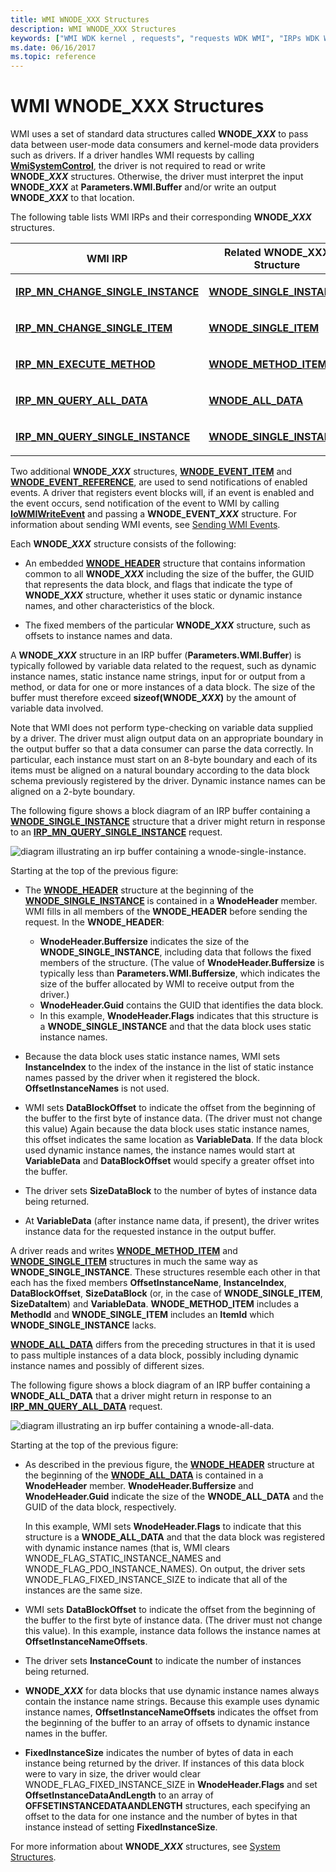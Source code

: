 ```yaml
---
title: WMI WNODE_XXX Structures
description: WMI WNODE_XXX Structures
keywords: ["WMI WDK kernel , requests", "requests WDK WMI", "IRPs WDK WMI", "WNODE_XXX structures"]
ms.date: 06/16/2017
ms.topic: reference
---
```


# WMI WNODE\_XXX Structures





WMI uses a set of standard data structures called **WNODE\_*XXX*** to pass data between user-mode data consumers and kernel-mode data providers such as drivers. If a driver handles WMI requests by calling [**WmiSystemControl**](/windows-hardware/drivers/ddi/wmilib/nf-wmilib-wmisystemcontrol), the driver is not required to read or write **WNODE\_*XXX*** structures. Otherwise, the driver must interpret the input **WNODE\_*XXX*** at **Parameters.WMI.Buffer** and/or write an output **WNODE\_*XXX*** to that location.

The following table lists WMI IRPs and their corresponding **WNODE\_*XXX*** structures.

<table>
<colgroup>
<col width="50%" />
<col width="50%" />
</colgroup>
<thead>
<tr class="header">
<th>WMI IRP</th>
<th>Related WNODE_XXX Structure</th>
</tr>
</thead>
<tbody>
<tr class="odd">
<td><p><a href="/windows-hardware/drivers/kernel/irp-mn-change-single-instance" data-raw-source="[&lt;strong&gt;IRP_MN_CHANGE_SINGLE_INSTANCE&lt;/strong&gt;](./irp-mn-change-single-instance.md)"><strong>IRP_MN_CHANGE_SINGLE_INSTANCE</strong></a></p></td>
<td><p><a href="/windows-hardware/drivers/ddi/wmistr/ns-wmistr-tagwnode_single_instance" data-raw-source="[&lt;strong&gt;WNODE_SINGLE_INSTANCE&lt;/strong&gt;](/windows-hardware/drivers/ddi/wmistr/ns-wmistr-tagwnode_single_instance)"><strong>WNODE_SINGLE_INSTANCE</strong></a></p></td>
</tr>
<tr class="even">
<td><p><a href="/windows-hardware/drivers/kernel/irp-mn-change-single-item" data-raw-source="[&lt;strong&gt;IRP_MN_CHANGE_SINGLE_ITEM&lt;/strong&gt;](./irp-mn-change-single-item.md)"><strong>IRP_MN_CHANGE_SINGLE_ITEM</strong></a></p></td>
<td><p><a href="/windows-hardware/drivers/ddi/wmistr/ns-wmistr-tagwnode_single_item" data-raw-source="[&lt;strong&gt;WNODE_SINGLE_ITEM&lt;/strong&gt;](/windows-hardware/drivers/ddi/wmistr/ns-wmistr-tagwnode_single_item)"><strong>WNODE_SINGLE_ITEM</strong></a></p></td>
</tr>
<tr class="odd">
<td><p><a href="/windows-hardware/drivers/kernel/irp-mn-execute-method" data-raw-source="[&lt;strong&gt;IRP_MN_EXECUTE_METHOD&lt;/strong&gt;](./irp-mn-execute-method.md)"><strong>IRP_MN_EXECUTE_METHOD</strong></a></p></td>
<td><p><a href="/windows-hardware/drivers/ddi/wmistr/ns-wmistr-tagwnode_method_item" data-raw-source="[&lt;strong&gt;WNODE_METHOD_ITEM&lt;/strong&gt;](/windows-hardware/drivers/ddi/wmistr/ns-wmistr-tagwnode_method_item)"><strong>WNODE_METHOD_ITEM</strong></a></p></td>
</tr>
<tr class="even">
<td><p><a href="/windows-hardware/drivers/kernel/irp-mn-query-all-data" data-raw-source="[&lt;strong&gt;IRP_MN_QUERY_ALL_DATA&lt;/strong&gt;](./irp-mn-query-all-data.md)"><strong>IRP_MN_QUERY_ALL_DATA</strong></a></p></td>
<td><p><a href="/windows-hardware/drivers/ddi/wmistr/ns-wmistr-tagwnode_all_data" data-raw-source="[&lt;strong&gt;WNODE_ALL_DATA&lt;/strong&gt;](/windows-hardware/drivers/ddi/wmistr/ns-wmistr-tagwnode_all_data)"><strong>WNODE_ALL_DATA</strong></a></p></td>
</tr>
<tr class="odd">
<td><p><a href="/windows-hardware/drivers/kernel/irp-mn-query-single-instance" data-raw-source="[&lt;strong&gt;IRP_MN_QUERY_SINGLE_INSTANCE&lt;/strong&gt;](./irp-mn-query-single-instance.md)"><strong>IRP_MN_QUERY_SINGLE_INSTANCE</strong></a></p></td>
<td><p><a href="/windows-hardware/drivers/ddi/wmistr/ns-wmistr-tagwnode_single_instance" data-raw-source="[&lt;strong&gt;WNODE_SINGLE_INSTANCE&lt;/strong&gt;](/windows-hardware/drivers/ddi/wmistr/ns-wmistr-tagwnode_single_instance)"><strong>WNODE_SINGLE_INSTANCE</strong></a></p></td>
</tr>
</tbody>
</table>

 

Two additional **WNODE\_*XXX*** structures, [**WNODE\_EVENT\_ITEM**](/windows-hardware/drivers/ddi/wmistr/ns-wmistr-tagwnode_event_item) and [**WNODE\_EVENT\_REFERENCE**](/windows-hardware/drivers/ddi/wmistr/ns-wmistr-tagwnode_event_reference), are used to send notifications of enabled events. A driver that registers event blocks will, if an event is enabled and the event occurs, send notification of the event to WMI by calling [**IoWMIWriteEvent**](/windows-hardware/drivers/ddi/wdm/nf-wdm-iowmiwriteevent) and passing a **WNODE\_EVENT\_*XXX*** structure. For information about sending WMI events, see [Sending WMI Events](sending-wmi-events.md).

Each **WNODE\_*XXX*** structure consists of the following:

- An embedded [**WNODE\_HEADER**](/windows-hardware/drivers/ddi/wmistr/ns-wmistr-_wnode_header) structure that contains information common to all **WNODE\_*XXX*** including the size of the buffer, the GUID that represents the data block, and flags that indicate the type of **WNODE\_*XXX*** structure, whether it uses static or dynamic instance names, and other characteristics of the block.

- The fixed members of the particular **WNODE\_*XXX*** structure, such as offsets to instance names and data.

A **WNODE\_*XXX*** structure in an IRP buffer (**Parameters.WMI.Buffer**) is typically followed by variable data related to the request, such as dynamic instance names, static instance name strings, input for or output from a method, or data for one or more instances of a data block. The size of the buffer must therefore exceed **sizeof(WNODE\_*XXX*)** by the amount of variable data involved.

Note that WMI does not perform type-checking on variable data supplied by a driver. The driver must align output data on an appropriate boundary in the output buffer so that a data consumer can parse the data correctly. In particular, each instance must start on an 8-byte boundary and each of its items must be aligned on a natural boundary according to the data block schema previously registered by the driver. Dynamic instance names can be aligned on a 2-byte boundary.

The following figure shows a block diagram of an IRP buffer containing a [**WNODE\_SINGLE\_INSTANCE**](/windows-hardware/drivers/ddi/wmistr/ns-wmistr-tagwnode_single_instance) structure that a driver might return in response to an [**IRP\_MN\_QUERY\_SINGLE\_INSTANCE**](./irp-mn-query-single-instance.md) request.

![diagram illustrating an irp buffer containing a wnode\-single\-instance.](images/wnode-single-instance.png)

Starting at the top of the previous figure:

-   The [**WNODE\_HEADER**](/windows-hardware/drivers/ddi/wmistr/ns-wmistr-_wnode_header) structure at the beginning of the [**WNODE\_SINGLE\_INSTANCE**](/windows-hardware/drivers/ddi/wmistr/ns-wmistr-tagwnode_single_instance) is contained in a **WnodeHeader** member. WMI fills in all members of the **WNODE\_HEADER** before sending the request. In the **WNODE\_HEADER**:

    -   **WnodeHeader.Buffersize** indicates the size of the **WNODE\_SINGLE\_INSTANCE**, including data that follows the fixed members of the structure. (The value of **WnodeHeader.Buffersize** is typically less than **Parameters.WMI.Buffersize**, which indicates the size of the buffer allocated by WMI to receive output from the driver.)
    -   **WnodeHeader.Guid** contains the GUID that identifies the data block.
    -   In this example, **WnodeHeader.Flags** indicates that this structure is a **WNODE\_SINGLE\_INSTANCE** and that the data block uses static instance names.
-   Because the data block uses static instance names, WMI sets **InstanceIndex** to the index of the instance in the list of static instance names passed by the driver when it registered the block. **OffsetInstanceNames** is not used.

-   WMI sets **DataBlockOffset** to indicate the offset from the beginning of the buffer to the first byte of instance data. (The driver must not change this value) Again because the data block uses static instance names, this offset indicates the same location as **VariableData**. If the data block used dynamic instance names, the instance names would start at **VariableData** and **DataBlockOffset** would specify a greater offset into the buffer.

-   The driver sets **SizeDataBlock** to the number of bytes of instance data being returned.

-   At **VariableData** (after instance name data, if present), the driver writes instance data for the requested instance in the output buffer.

A driver reads and writes [**WNODE\_METHOD\_ITEM**](/windows-hardware/drivers/ddi/wmistr/ns-wmistr-tagwnode_method_item) and [**WNODE\_SINGLE\_ITEM**](/windows-hardware/drivers/ddi/wmistr/ns-wmistr-tagwnode_single_item) structures in much the same way as **WNODE\_SINGLE\_INSTANCE**. These structures resemble each other in that each has the fixed members **OffsetInstanceName**, **InstanceIndex**, **DataBlockOffset**, **SizeDataBlock** (or, in the case of **WNODE\_SINGLE\_ITEM**, **SizeDataItem**) and **VariableData**. **WNODE\_METHOD\_ITEM** includes a **MethodId** and **WNODE\_SINGLE\_ITEM** includes an **ItemId** which **WNODE\_SINGLE\_INSTANCE** lacks.

[**WNODE\_ALL\_DATA**](/windows-hardware/drivers/ddi/wmistr/ns-wmistr-tagwnode_all_data) differs from the preceding structures in that it is used to pass multiple instances of a data block, possibly including dynamic instance names and possibly of different sizes.

The following figure shows a block diagram of an IRP buffer containing a **WNODE\_ALL\_DATA** that a driver might return in response to an [**IRP\_MN\_QUERY\_ALL\_DATA**](./irp-mn-query-all-data.md) request.

![diagram illustrating an irp buffer containing a wnode\-all\-data.](images/wnode-all-data.png)

Starting at the top of the previous figure:

- As described in the previous figure, the [**WNODE\_HEADER**](/windows-hardware/drivers/ddi/wmistr/ns-wmistr-_wnode_header) structure at the beginning of the [**WNODE\_ALL\_DATA**](/windows-hardware/drivers/ddi/wmistr/ns-wmistr-tagwnode_all_data) is contained in a **WnodeHeader** member. **WnodeHeader.Buffersize** and **WnodeHeader.Guid** indicate the size of the **WNODE\_ALL\_DATA** and the GUID of the data block, respectively.

  In this example, WMI sets **WnodeHeader.Flags** to indicate that this structure is a **WNODE\_ALL\_DATA** and that the data block was registered with dynamic instance names (that is, WMI clears WNODE\_FLAG\_STATIC\_INSTANCE\_NAMES and WNODE\_FLAG\_PDO\_INSTANCE\_NAMES). On output, the driver sets WNODE\_FLAG\_FIXED\_INSTANCE\_SIZE to indicate that all of the instances are the same size.

- WMI sets **DataBlockOffset** to indicate the offset from the beginning of the buffer to the first byte of instance data. (The driver must not change this value). In this example, instance data follows the instance names at **OffsetInstanceNameOffsets**.

- The driver sets **InstanceCount** to indicate the number of instances being returned.

- **WNODE\_*XXX*** for data blocks that use dynamic instance names always contain the instance name strings. Because this example uses dynamic instance names, **OffsetInstanceNameOffsets** indicates the offset from the beginning of the buffer to an array of offsets to dynamic instance names in the buffer.

- **FixedInstanceSize** indicates the number of bytes of data in each instance being returned by the driver. If instances of this data block were to vary in size, the driver would clear WNODE\_FLAG\_FIXED\_INSTANCE\_SIZE in **WnodeHeader.Flags** and set **OffsetInstanceDataAndLength** to an array of **OFFSETINSTANCEDATAANDLENGTH** structures, each specifying an offset to the data for one instance and the number of bytes in that instance instead of setting **FixedInstanceSize**.

For more information about **WNODE\_*XXX*** structures, see [System Structures](/windows-hardware/drivers/ddi/index).

